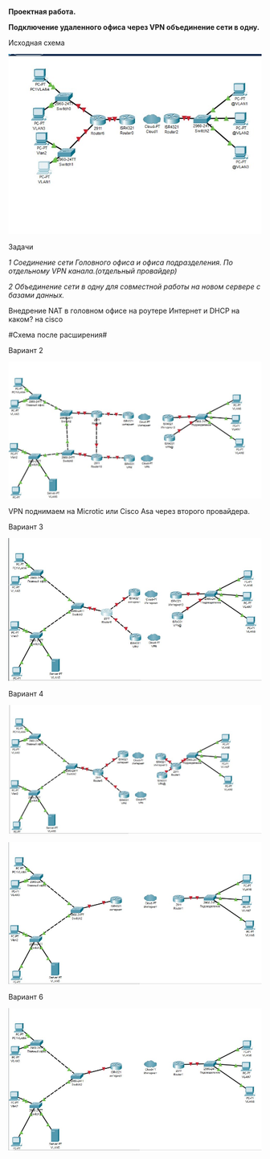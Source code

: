  **Проектная работа.**

**Подключение удаленного офиса через VPN объединение сети в одну.**

Исходная схема

![](https://github.com/netdoms/repozit/blob/main/proekt/1.jpg "")

Задачи 

*1 Соединение сети Головного офиса и офиса подразделения. По отдельному VPN канала.(отдельный провайдер)*

*2 Объединение сети в одну для совместной работы на новом сервере с базами данных.*

Внедрение NAT в головном офисе на роутере Интернет и DHCP на каком? на cisco


#Схема после расширения# 

Вариант 2


![](https://github.com/netdoms/repozit/blob/main/proekt/2.jpg "")


VPN поднимаем на Microtic или Cisco Asa через второго провайдера.


Вариант 3


![](https://github.com/netdoms/repozit/blob/main/proekt/3.jpg "")

Вариант 4

![](https://github.com/netdoms/repozit/blob/main/proekt/4.jpg "")


![](https://github.com/netdoms/repozit/blob/main/proekt/5.jpg "")


Вариант 6

![](https://github.com/netdoms/repozit/blob/main/proekt/5.jpg "")
